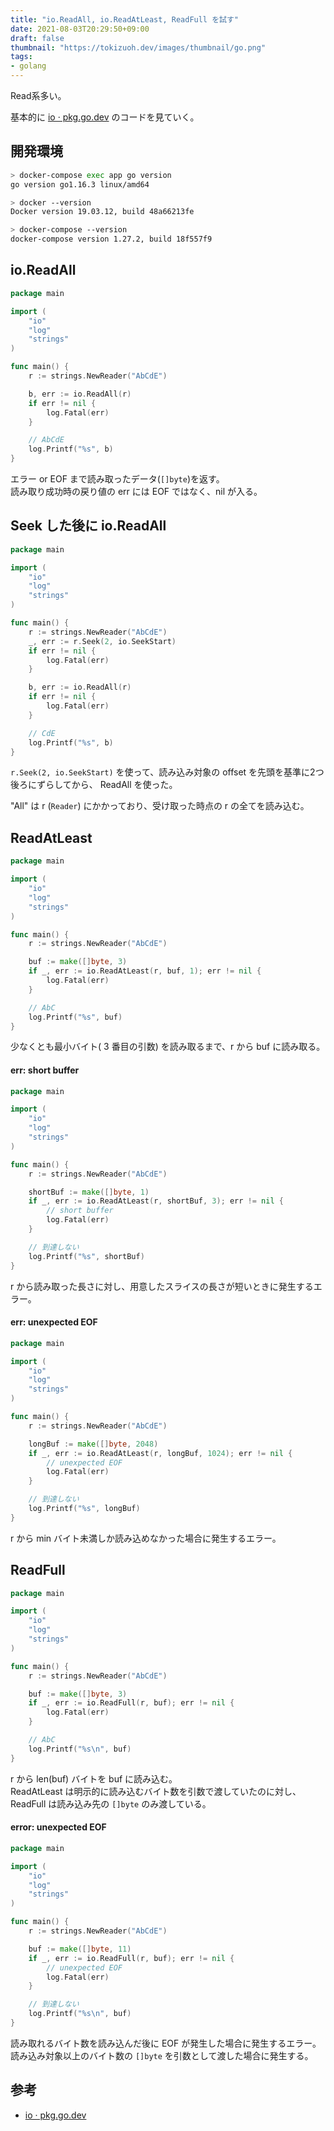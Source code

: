 ```yaml
---
title: "io.ReadAll, io.ReadAtLeast, ReadFull を試す"
date: 2021-08-03T20:29:50+09:00
draft: false
thumbnail: "https://tokizuoh.dev/images/thumbnail/go.png"
tags:
- golang
---
```

  
Read系多い。  
  
<!--more-->  
  
基本的に [io · pkg.go.dev](https://pkg.go.dev/io) のコードを見ていく。  
  
## 開発環境  
  
```bash
> docker-compose exec app go version
go version go1.16.3 linux/amd64

> docker --version
Docker version 19.03.12, build 48a66213fe

> docker-compose --version
docker-compose version 1.27.2, build 18f557f9
```
  
## io.ReadAll
  
```go
package main

import (
	"io"
	"log"
	"strings"
)

func main() {
	r := strings.NewReader("AbCdE")

	b, err := io.ReadAll(r)
	if err != nil {
		log.Fatal(err)
	}

	// AbCdE
	log.Printf("%s", b)
}
```
  
エラー or EOF まで読み取ったデータ(`[]byte`)を返す。  
読み取り成功時の戻り値の err には EOF ではなく、nil が入る。  
  
## Seek した後に io.ReadAll
  
```go
package main

import (
	"io"
	"log"
	"strings"
)

func main() {
	r := strings.NewReader("AbCdE")
	_, err := r.Seek(2, io.SeekStart)
	if err != nil {
		log.Fatal(err)
	}

	b, err := io.ReadAll(r)
	if err != nil {
		log.Fatal(err)
	}

	// CdE
	log.Printf("%s", b)
}

```
  
`r.Seek(2, io.SeekStart)` を使って、読み込み対象の offset を先頭を基準に2つ後ろにずらしてから、 ReadAll を使った。  
  
"All" は r (`Reader`) にかかっており、受け取った時点の r の全てを読み込む。  
  
## ReadAtLeast
  
```go
package main

import (
	"io"
	"log"
	"strings"
)

func main() {
	r := strings.NewReader("AbCdE")

	buf := make([]byte, 3)
	if _, err := io.ReadAtLeast(r, buf, 1); err != nil {
		log.Fatal(err)
	}

	// AbC
	log.Printf("%s", buf)
}
```
  
少なくとも最小バイト( 3 番目の引数) を読み取るまで、r から buf に読み取る。  
  
#### err: short buffer
  
```go
package main

import (
	"io"
	"log"
	"strings"
)

func main() {
	r := strings.NewReader("AbCdE")

	shortBuf := make([]byte, 1)
	if _, err := io.ReadAtLeast(r, shortBuf, 3); err != nil {
		// short buffer
		log.Fatal(err)
	}

	// 到達しない
	log.Printf("%s", shortBuf)
}

```
  
r から読み取った長さに対し、用意したスライスの長さが短いときに発生するエラー。  
  
#### err: unexpected EOF
  
```go
package main

import (
	"io"
	"log"
	"strings"
)

func main() {
	r := strings.NewReader("AbCdE")

	longBuf := make([]byte, 2048)
	if _, err := io.ReadAtLeast(r, longBuf, 1024); err != nil {
		// unexpected EOF
		log.Fatal(err)
	}

	// 到達しない
	log.Printf("%s", longBuf)
}

```
  
r から min バイト未満しか読み込めなかった場合に発生するエラー。  
  
## ReadFull
  
```go
package main

import (
	"io"
	"log"
	"strings"
)

func main() {
	r := strings.NewReader("AbCdE")

	buf := make([]byte, 3)
	if _, err := io.ReadFull(r, buf); err != nil {
		log.Fatal(err)
	}

	// AbC
	log.Printf("%s\n", buf)
}

```
  
r から len(buf) バイトを buf に読み込む。  
ReadAtLeast は明示的に読み込むバイト数を引数で渡していたのに対し、ReadFull は読み込み先の `[]byte` のみ渡している。  
  
#### error: unexpected EOF
  
```go
package main

import (
	"io"
	"log"
	"strings"
)

func main() {
	r := strings.NewReader("AbCdE")

	buf := make([]byte, 11)
	if _, err := io.ReadFull(r, buf); err != nil {
		// unexpected EOF
		log.Fatal(err)
	}

	// 到達しない
	log.Printf("%s\n", buf)
}

```
  
読み取れるバイト数を読み込んだ後に EOF が発生した場合に発生するエラー。  
読み込み対象以上のバイト数の `[]byte` を引数として渡した場合に発生する。  
  
## 参考  
  
- [io · pkg.go.dev](https://pkg.go.dev/io)  
  